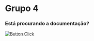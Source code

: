 
# Grupo 4

### Está procurando a documentação?


[![Button Click]][Link] 

[Button Click]: https://img.shields.io/badge/Acesse_a_documentação_aqui!-ff2222?style=for-the-badge
[Link]: https://2023m8t2-inteli.github.io/grupo4/
